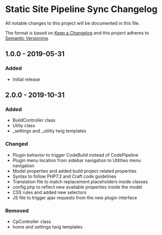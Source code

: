 # Static Site Pipeline Sync Changelog

All notable changes to this project will be documented in this file.

The format is based on [Keep a Changelog](http://keepachangelog.com/) and this project adheres to [Semantic Versioning](http://semver.org/).

## 1.0.0 - 2019-05-31
### Added
- Initial release

## 2.0.0 - 2019-10-31
### Added
- BuildController class
- Utiliy class
- _settings and _utility twig templates

### Changed
- Plugin behavior to trigger CodeBuild instead of CodePipeline
- Plugin menu location from sidebar navigation to Utilities menu navigation
- Model properties and added build project related properties
- Syntax to follow PHP7.2 and Craft code guidelines
- Translation file to match replacement placeholders inside classes
- config.php to reflect new available properties inside the model
- CSS rules and added new selectors
- JS file to trigger ajax requests from the new plugin interface  
 
### Removed
- CpController class
- home and settings twig templates

